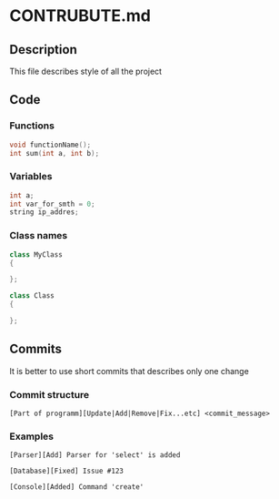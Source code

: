 # CONTRUBUTE.md

## Description

This file describes style of all the project

## Code

### Functions

```c++
void functionName();
int sum(int a, int b);
```

### Variables

```c++
int a;
int var_for_smth = 0;
string ip_addres;
```

### Class names

```c++
class MyClass
{

};

class Class
{

};
```

## Commits

It is better to use short commits that describes only one change

### Commit structure

```git
[Part of programm][Update|Add|Remove|Fix...etc] <commit_message>
```

### Examples

```git
[Parser][Add] Parser for 'select' is added

[Database][Fixed] Issue #123

[Console][Added] Command 'create'
```
